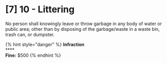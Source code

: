 # \[7] 10 - Littering

No person shall knowingly leave or throw garbage in any body of water or public area; other than by disposing of the garbage/waste in a waste bin, trash can, or dumpster.&#x20;

{% hint style="danger" %}
**Infraction**\
****\
**Fine:** $500
{% endhint %}
